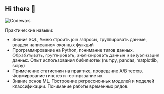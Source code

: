 ## Hi there 👋
![Codewars](https://github.r2v.ch/codewars?user=Cipollinosweetonion&stroke=black)



Практические навыки:
 - Знание SQL, Умею строить join запросы, группировать данные, владею написанием оконных функций
 - Программирование на Python, понимание типов данных. Обрабатывать, группировать, анализировать данные и визуализация данных. Опыт использования бибилиотек (numpy, pandas, matplotlib, scipy)
 - Применение статистики на практике, проведение A/B тестов. Формирование гипотез и тестирование их.
 - Знание основ ML. Построение регрессионных моделей и моделей классификации. Понимание работы временных рядов.


<!--
**Cipollinosweetonion/Cipollinosweetonion** is a ✨ _special_ ✨ repository because its `README.md` (this file) appears on your GitHub profile.

Here are some ideas to get you started:

- 🔭 I’m currently working on ...
- 🌱 I’m currently learning ...
- 👯 I’m looking to collaborate on ...
- 🤔 I’m looking for help with ...
- 💬 Ask me about ...
- 📫 How to reach me: ...
- 😄 Pronouns: ...
- ⚡ Fun fact: ...
-->
